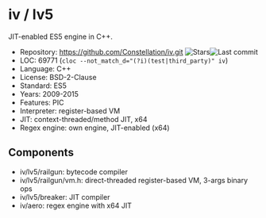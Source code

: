 # iv / lv5

JIT-enabled ES5 engine in C++.

* Repository:   https://github.com/Constellation/iv.git <span class="shields"><img src="https://img.shields.io/github/stars/Constellation/iv?label=&style=flat-square" alt="Stars" title="Stars"><img src="https://img.shields.io/github/last-commit/Constellation/iv?label=&style=flat-square" alt="Last commit" title="Last commit"></span>
* LOC:          69771 (`cloc --not_match_d="(?i)(test|third_party)" iv`)
* Language:     C++
* License:      BSD-2-Clause
* Standard:     ES5
* Years:        2009-2015
* Features:     PIC
* Interpreter:  register-based VM
* JIT:          context-threaded/method JIT, x64
* Regex engine: own engine, JIT-enabled (x64)

## Components

  * iv/lv5/railgun: bytecode compiler
  * iv/lv5/railgun/vm.h: direct-threaded register-based VM, 3-args binary ops
  * iv/lv5/breaker: JIT compiler
  * iv/aero: regex engine with x64 JIT
